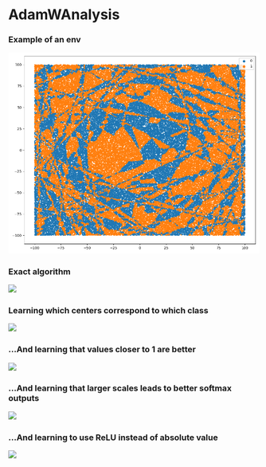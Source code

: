 # AdamWAnalysis

### Example of an env
![](vis_output/env.png)

<div style="page-break-after: always;"></div>


### Exact algorithm
![](results/ExactAdamWExperiment/benchmark.gif)

<div style="page-break-after: always;"></div>


### Learning which centers correspond to which class
![](results/CenterLabelsAdamWExperiment/benchmark.gif)

<div style="page-break-after: always;"></div>


### ...And learning that values closer to 1 are better
![](results/LearnOffsetAdamWExperiment/benchmark.gif)

<div style="page-break-after: always;"></div>


### ...And learning that larger scales leads to better softmax outputs
![](results/OffsetScaleAdamWExperiment/benchmark.gif)

<div style="page-break-after: always;"></div>


### ...And learning to use ReLU instead of absolute value
![](results/PlusMinusAdamWExperiment/benchmark.gif)

<div style="page-break-after: always;"></div>
